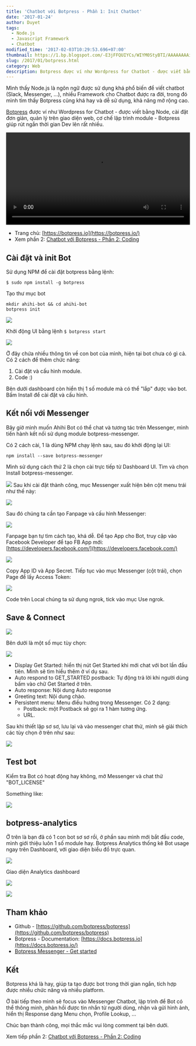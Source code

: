 ```yaml
---
title: 'Chatbot với Botpress - Phần 1: Init Chatbot'
date: '2017-01-24'
author: Duyet
tags:
  - Node.js
  - Javascript Framework
  - Chatbot
modified_time: '2017-02-03T10:29:53.696+07:00'
thumbnail: https://1.bp.blogspot.com/-E3jFFQUIYCs/WIYM0StyBTI/AAAAAAAAihE/voCjyxjUDMcfR7dIoMfX7bdbLnaoaOASQCLcB/s1600/Screenshot%2Bfrom%2B2017-01-23%2B21-01-28.png
slug: /2017/01/botpress.html
category: Web
description: Botpress được ví như Wordpress for Chatbot - được viết bằng Node, cài đặt đơn giản, quản lý trên giao diện web, cơ chế lập trình module - Botpress giúp rút ngắn thời gian Dev lên rất nhiều.
---
```


Mình thấy Node.js là ngôn ngữ được sử dụng khá phổ biến để viết chatbot (Slack, Messenger, ...), nhiều Framework cho Chatbot được ra đời, trong đó mình tìm thấy Botpress cũng khá hay và dễ sử dụng, khả năng mở rộng cao.

[Botpress](https://botpress.io/?ref=duyetdev.com) được ví như Wordpress for Chatbot - được viết bằng Node, cài đặt đơn giản, quản lý trên giao diện web, cơ chế lập trình module - Botpress giúp rút ngắn thời gian Dev lên rất nhiều.

<div>
  <video autoplay="" controls="" loop="" width="100%">
    <source src="https://botpress.io/video/video_0.mp4" type="video/mp4"></source>
    Your browser does not support HTML5 video.
  </video>
</div>

- Trang chủ: [https://botpress.io](https://botpress.io/)
- Xem phần 2: [Chatbot với Botpress - Phần 2: Coding](https://blog.duyet.net/2017/01/botpress-p2.html)

## Cài đặt và init Bot

Sử dụng NPM để cài đặt botpress bằng lệnh:

```
$ sudo npm install -g botpress
```

Tạo thư mục bot

```
mkdir ahihi-bot && cd ahihi-bot
botpress init
```

[![](https://1.bp.blogspot.com/-E3jFFQUIYCs/WIYM0StyBTI/AAAAAAAAihE/voCjyxjUDMcfR7dIoMfX7bdbLnaoaOASQCLcB/s1600/Screenshot%2Bfrom%2B2017-01-23%2B21-01-28.png)](https://1.bp.blogspot.com/-E3jFFQUIYCs/WIYM0StyBTI/AAAAAAAAihE/voCjyxjUDMcfR7dIoMfX7bdbLnaoaOASQCLcB/s1600/Screenshot%2Bfrom%2B2017-01-23%2B21-01-28.png)

Khởi động UI bằng lệnh `$ botpress start`

[![](https://4.bp.blogspot.com/--N0pR5TcpI4/WIYgVGrHLCI/AAAAAAAAihU/gdwjMsbsx2c5LyHLYFn9Wp6JZN2tDeSIgCLcB/s1600/Screenshot%2Bfrom%2B2017-01-23%2B22-23-38.png)](https://4.bp.blogspot.com/--N0pR5TcpI4/WIYgVGrHLCI/AAAAAAAAihU/gdwjMsbsx2c5LyHLYFn9Wp6JZN2tDeSIgCLcB/s1600/Screenshot%2Bfrom%2B2017-01-23%2B22-23-38.png)

Ở đây chứa nhiều thông tin về con bot của mình, hiện tại bot chưa có gì cả. Có 2 cách để thêm chức năng:

1. Cài đặt và cấu hình module.
2. Code :)

Bên dưới dashboard còn hiển thị 1 số module mà có thể "lắp" được vào bot. Bấm Install để cài đặt và cấu hình.

## Kết nối với Messenger

Bây giờ mình muốn Ahihi Bot có thể chat và tương tác trên Messenger, mình tiến hành kết nối sử dụng module botpress-messenger.

Có 2 cách cài, 1 là dùng NPM chạy lệnh sau, sau đó khởi động lại UI:

```
npm install --save botpress-messenger
```

Mình sử dụng cách thứ 2 là chọn cài trực tiếp từ Dashboard UI. Tìm và chọn Install botpress-messenger.

[![](https://1.bp.blogspot.com/-M4qO1VGsQug/WIYnN9tdP0I/AAAAAAAAih0/vSRnvehsR74NymJkah4zNkAeOo-7vKvVwCK4B/s1600/Untitled%2Bdrawing%2B%25283%2529.png)](https://1.bp.blogspot.com/-M4qO1VGsQug/WIYnN9tdP0I/AAAAAAAAih0/vSRnvehsR74NymJkah4zNkAeOo-7vKvVwCK4B/s1600/Untitled%2Bdrawing%2B%25283%2529.png)
Sau khi cài đặt thành công, mục Messenger xuất hiện bên cột menu trái như thế này:

[![](https://1.bp.blogspot.com/-ZkaxhY2dQ5Y/WIYpKEZQcbI/AAAAAAAAih8/i-d53OmXtWgX_sh8zHjmcmR73Eyw19b8wCLcB/s1600/Untitled%2Bdrawing%2B%25284%2529.png)](https://1.bp.blogspot.com/-ZkaxhY2dQ5Y/WIYpKEZQcbI/AAAAAAAAih8/i-d53OmXtWgX_sh8zHjmcmR73Eyw19b8wCLcB/s1600/Untitled%2Bdrawing%2B%25284%2529.png)

Sau đó chúng ta cần tạo Fanpage và cấu hình Messenger:

[![](https://4.bp.blogspot.com/-iRUJd2KTFPw/WIYpf7mPwDI/AAAAAAAAiiA/C70RgIQmNb0WTQ6SYJOoYuFHPjxKCgX4gCLcB/s1600/Screenshot%2Bfrom%2B2017-01-23%2B23-03-39.png)](https://4.bp.blogspot.com/-iRUJd2KTFPw/WIYpf7mPwDI/AAAAAAAAiiA/C70RgIQmNb0WTQ6SYJOoYuFHPjxKCgX4gCLcB/s1600/Screenshot%2Bfrom%2B2017-01-23%2B23-03-39.png)

Fanpage bạn tự tìm cách tạo, khá dễ.
Để tạo App cho Bot, truy cập vào Facebook Developer để tạo FB App mới: [https://developers.facebook.com/](https://developers.facebook.com/)

[![](https://3.bp.blogspot.com/-fHZ4dUl8F-8/WIYqJ4Ij7HI/AAAAAAAAiiI/6LcCzSVdnzsDbOhMlVjcGMmejIZFCJ-TwCLcB/s1600/Screenshot%2Bfrom%2B2017-01-23%2B23-06-38.png)](https://3.bp.blogspot.com/-fHZ4dUl8F-8/WIYqJ4Ij7HI/AAAAAAAAiiI/6LcCzSVdnzsDbOhMlVjcGMmejIZFCJ-TwCLcB/s1600/Screenshot%2Bfrom%2B2017-01-23%2B23-06-38.png)

Copy App ID và App Secret. Tiếp tục vào mục Messenger (cột trái), chọn Page để lấy Access Token:

[![](https://4.bp.blogspot.com/-Tqat_6j0XwM/WIYrs9mVlwI/AAAAAAAAiiU/EFTdreiGffEsrnadbyeDgDEchj6qpz-BQCLcB/s1600/Screenshot%2Bfrom%2B2017-01-23%2B23-13-26.png)](https://4.bp.blogspot.com/-Tqat_6j0XwM/WIYrs9mVlwI/AAAAAAAAiiU/EFTdreiGffEsrnadbyeDgDEchj6qpz-BQCLcB/s1600/Screenshot%2Bfrom%2B2017-01-23%2B23-13-26.png)

Code trên Local chúng ta sử dụng ngrok, tick vào mục Use ngrok.

## Save & Connect

[![](https://4.bp.blogspot.com/-brOoSCiXfSw/WIYtHtM77bI/AAAAAAAAiic/YQQOX7gEBosWiovhV2qjZg117CMWhqDqQCLcB/s1600/Untitled%2Bdrawing%2B%25285%2529.png)](https://4.bp.blogspot.com/-brOoSCiXfSw/WIYtHtM77bI/AAAAAAAAiic/YQQOX7gEBosWiovhV2qjZg117CMWhqDqQCLcB/s1600/Untitled%2Bdrawing%2B%25285%2529.png)

Bên dưới là một số mục tùy chọn:

[![](https://1.bp.blogspot.com/-GEau4JQ4e_M/WIYt_N6YjgI/AAAAAAAAiig/MIhlD2cVWqg0wLSDVtOV9U17pJ2zpn-LgCLcB/s1600/Screenshot%2Bfrom%2B2017-01-23%2B23-22-43.png)](https://1.bp.blogspot.com/-GEau4JQ4e_M/WIYt_N6YjgI/AAAAAAAAiig/MIhlD2cVWqg0wLSDVtOV9U17pJ2zpn-LgCLcB/s1600/Screenshot%2Bfrom%2B2017-01-23%2B23-22-43.png)

- Display Get Started: hiển thị nút Get Started khi mới chat với bot lần đầu tiên. Mình sẽ tìm hiểu thêm ở ví dụ sau.
- Auto respond to GET_STARTED postback: Tự động trả lời khi người dùng bấm vào chữ Get Started ở trên.
- Auto response: Nội dung Auto response
- Greeting text: Nội dung chào.
- Persistent menu: Menu điều hướng trong Messenger. Có 2 dạng:
  - Postback: một Postback sẽ gọi ra 1 hàm tương ứng.
  - URL.

Sau khi thiết lập sơ sơ, lưu lại và vào messenger chat thử, mình sẽ giải thích các tùy chọn ở trên như sau:

[![](https://2.bp.blogspot.com/-h7Zf7KRzyLQ/WIYy3MByfnI/AAAAAAAAii0/T50EcqbGBw8K0eAh43Q25sTJQzocT2VYQCLcB/s1600/ahihi-options-chatbot.png)](https://2.bp.blogspot.com/-h7Zf7KRzyLQ/WIYy3MByfnI/AAAAAAAAii0/T50EcqbGBw8K0eAh43Q25sTJQzocT2VYQCLcB/s1600/ahihi-options-chatbot.png)

## Test bot

Kiểm tra Bot có hoạt động hay không, mở Messenger và chat thử "BOT_LICENSE"

Something like:

[![](https://4.bp.blogspot.com/-30_3xgRxw24/WIaw0JOX1bI/AAAAAAAAikc/lHaxnvPdIWQ6eARB_VZP0NOFxLEPwIo_gCK4B/s640/Screenshot_2017-01-24-08-38-43-824_com.facebook.orca.png)](https://4.bp.blogspot.com/-30_3xgRxw24/WIaw0JOX1bI/AAAAAAAAikc/lHaxnvPdIWQ6eARB_VZP0NOFxLEPwIo_gCK4B/s1600/Screenshot_2017-01-24-08-38-43-824_com.facebook.orca.png)

## botpress-analytics

Ở trên là bạn đã có 1 con bot sơ sơ rồi, ở phần sau mình mới bắt đầu code, mình giới thiệu luôn 1 số module hay. Botpress Analytics thống kê Bot usage ngay trên Dashboard, với giao diện biểu đồ trực quan.

[![](https://3.bp.blogspot.com/-tTYYLFM0zYA/WIY00M0mSyI/AAAAAAAAijE/9Y3q9G7F_g8DcxBY0A6L5oHTYXqLvsgaACK4B/s640/%255Bahihi-bot%255D%2Banalytics.png)](https://3.bp.blogspot.com/-tTYYLFM0zYA/WIY00M0mSyI/AAAAAAAAijE/9Y3q9G7F_g8DcxBY0A6L5oHTYXqLvsgaACK4B/s1600/%255Bahihi-bot%255D%2Banalytics.png)

Giao diện Analytics dashboard

[![](https://2.bp.blogspot.com/-0b3zg0i4HOI/WIY3KvyvXVI/AAAAAAAAijU/zlfRFTWIKJIdWKkDkmvJNVLc464wcs_LACK4B/s640/%255Bahihi-bot%255D%2Bbotpress-analytics-dashboard%2B%25283%2529.png)](https://2.bp.blogspot.com/-0b3zg0i4HOI/WIY3KvyvXVI/AAAAAAAAijU/zlfRFTWIKJIdWKkDkmvJNVLc464wcs_LACK4B/s1600/%255Bahihi-bot%255D%2Bbotpress-analytics-dashboard%2B%25283%2529.png)

[![](https://2.bp.blogspot.com/-6sixXbkvC_0/WIY3dShgPYI/AAAAAAAAijc/VWtGDUN3Bdo7eK8N4XwLmbzISTNxqXyOACK4B/s1600/%255Bahihi-bot%255D%2Bbotpress-analytics-dashboard%2B%25284%2529.png)](https://2.bp.blogspot.com/-6sixXbkvC_0/WIY3dShgPYI/AAAAAAAAijc/VWtGDUN3Bdo7eK8N4XwLmbzISTNxqXyOACK4B/s1600/%255Bahihi-bot%255D%2Bbotpress-analytics-dashboard%2B%25284%2529.png)

## Tham khảo

- Github - [https://github.com/botpress/botpress](https://github.com/botpress/botpress)
- Botpress - Documentation: [https://docs.botpress.io](https://docs.botpress.io/)
- [Botpress Messenger - Get started](https://github.com/botpress/botpress-messenger#get-started)

## Kết

Botpress khá là hay, giúp ta tạo được bot trong thời gian ngắn, tích hợp được nhiều chức năng và nhiều platform.

Ở bài tiếp theo mình sẽ focus vào Messenger Chatbot, lập trình để Bot có thể thông minh, phản hồi được tin nhắn từ người dùng, nhận và gửi hình ảnh, hiển thị Response dạng Menu chọn, Profile Lookup, ...

Chúc bạn thành công, mọi thắc mắc vui lòng comment tại bên dưới.

Xem tiếp phần 2: [Chatbot với Botpress - Phần 2: Coding](https://blog.duyet.net/2017/01/botpress-p2.html)
